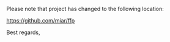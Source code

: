 
Please note that project has changed to the following location:

https://github.com/miar/ffp

Best regards,